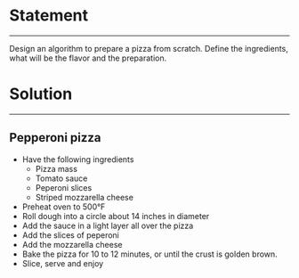 # Statement
---
Design an algorithm to prepare a pizza from scratch. Define the ingredients, what will be the flavor and the preparation.

# Solution
---
## Pepperoni pizza
- Have the following ingredients
    - Pizza mass
    - Tomato sauce
    - Peperoni slices
    - Striped mozzarella cheese
- Preheat oven to 500°F
- Roll dough into a circle about 14 inches in diameter
- Add the sauce in a light layer all over the pizza
- Add the slices of peperoni
- Add the mozzarella cheese
- Bake the pizza for 10 to 12 minutes, or until the crust is golden brown.
- Slice, serve and enjoy